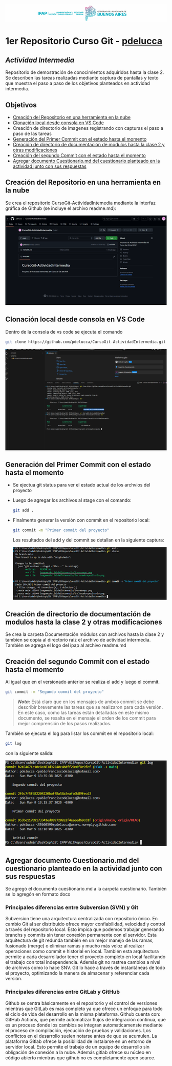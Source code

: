  ![Clonado de Repositorio](imagenesActividadIntermedia/ipapcabecera.png)

# 1er Repositorio Curso Git - [pdelucca](https://github.com/pdelucca)

## _Actividad Intermedia_

Repositorio de demostración de conocimientos adquiridos hasta la clase 2. Se describen las tareas realizadas mediante captura de pantallas y texto que muestra el paso a paso de los objetivos planteados en actividad intermedia.

## Objetivos

- [Creación del Repositorio en una herramienta en la nube](#creaci%C3%B3n-del-repositorio-en-una-herramienta-en-la-nube)
- [Clonación local desde consola en VS Code](#clonaci%C3%B3n-local-desde-consola-en-vs-code)
- Creación de directorio de imagenes registrando con capturas el paso a paso de las tareas
- [Generación del Primer Commit con el estado hasta el momento](#generaci%C3%B3n-del-primer-commit-con-el-estado-hasta-el-momento)
- [Creación de directorio de documentación de modulos hasta la clase 2 y otras modificaciones](#creaci%C3%B3n-de-directorio-de-documentaci%C3%B3n-de-modulos-hasta-la-clase-2-y-otras-modificaciones)
- [Creación del segundo Commit con el estado hasta el momento](#creaci%C3%B3n-del-segundo-commit-con-el-estado-hasta-el-momento)
- [Agregar documento Cuestionario.md del cuestionario planteado en la actividad junto con sus respuestas](#agregar-documento-cuestionariomd-del-cuestionario-planteado-en-la-actividad-junto-con-sus-respuestas)


## Creación del Repositorio en una herramienta en la nube

Se crea el repositorio CursoGit-ActividadIntemedia mediante la interfaz gráfica de Github (se incluye el archivo readme.md):

![Creación del Repositorio](imagenesActividadIntermedia/1-crearepo.png)

## Clonación local desde consola en VS Code
Dentro de la consola de vs code se ejecuta el comando
```sh
git clone https://github.com/pdelucca/CursoGit-ActividadIntermedia.git
```

![Clonado de Repositorio](imagenesActividadIntermedia/2-clonadorepositorio.png)

## Generación del Primer Commit con el estado hasta el momento
   - Se ejectua git status para ver el estado actual de los archvios del proyecto
   - Luego de agregar los archivos al stage con el comando:
   
      ```sh
      git add .
      ```
   - Finalmente generar la versión con commit en el repositorio local:
     
     ```sh
     git commit -m "Primer commit del proyecto"
     ```

      Los resultados del add y del commit se detallan en la siguiente captura:


      ![Clonado de Repositorio](imagenesActividadIntermedia/3-addcommit.png)

  ## Creación de directorio de documentación de modulos hasta la clase 2 y otras modificaciones

  Se crea la carpeta Documentación módulos con archivos hasta la clase 2 y tambien se copia al directorio raiz el archivo de actividad intermedia.
  También se agrega el logo del ipap al archivo readme.md

  ## Creación del segundo Commit con el estado hasta el momento
  
  Al igual que en el versionado anterior se realiza el add y luego el commit. 

  ```sh
  git commit -m "Segundo commit del proyecto"
  ```

   > **_Nota:_** Está claro que en los mensajes de ambos commit se debe describir brevemente las tareas que se realizaron para cada versión. En este caso, como las tareas están detalladas en este mismo documento, se resalta en el mensaje el orden de los commit para mejor comprensión de los pasos realizados.


También se ejecuta el log para listar los commit en el repositorio local:
```sh
git log
```

 con la siguiente salida:

   ![Clonado de Repositorio][def]

   [def]: imagenesActividadIntermedia/gitlog.png

   
## Agregar documento Cuestionario.md del cuestionario planteado en la actividad junto con sus respuestas
Se agregó el documento cuestionario.md a la carpeta cuestionario. También se lo agregón en formato docx


###	Principales diferencias entre Subversion (SVN) y Git 

 Subversion tiene una arquitectura centralizada con repositorio único. En cambio Git al ser distribuido ofrece mayor confiabilidad, velocidad y control a través del repositorio local. Esto impica que podemos trabajar generando branchs y commits sin tener conexión permanente con el servidor.
Esta arquitectura de git redunda también en un mejor manejo de las ramas, fusionado (merge) o eliminar ramas  y mucho más veloz al realizar operaciones como commit e historial en local.
También esta arquitectura permite a cada desarrollador tener el proyecto completo en local facilitando el trabajo con total independencia.
Además git no rastrea cambios a nivel de archivos como lo hace SNV. Git lo hace a través de instantáneas de todo el proyecto, optimizando la manera de almacenar y referenciar cada versión.

### Principales diferencias entre GitLab y GitHub
Github se centra básicamente en el repositorio y el control de versiones mientras que GitLab es mas completo ya que ofrece un enfoque para todo el ciclo de vida del desarrollo en la misma plataforma.
Github cuenta con: GitHub Actions, que permite automatizar flujos de integración continua, que es un proceso donde los cambios se integran automaticamenste mediante el proceso de compilación, ejecución de pruebas y validaciones. Los conflictos en el desarrollo suelen notarse antes de que se acumulen.
La plataforma Gitlab ofrece la posibilidad de instalarse en un entorno de servidor local. Esto permite el trabajo de un equipo de desarrollo sin obligación de  conexión a la nube.
Además gitlab ofrece su núcleo en código abierto mientras que github no es completamente open source.
